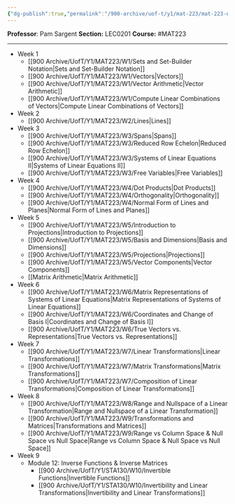 ```yaml
---
{"dg-publish":true,"permalink":"/900-archive/uof-t/y1/mat-223/mat-223-notes/","created":"2024-01-15T13:09:15.791-08:00","updated":"2024-06-25T10:21:13.200-07:00"}
---
```


**Professor**: Pam Sargent
**Section:** LEC0201
**Course:** #MAT223

---
- Week 1
	- [[900 Archive/UofT/Y1/MAT223/W1/Sets and Set-Builder Notation\|Sets and Set-Builder Notation]]
	- [[900 Archive/UofT/Y1/MAT223/W1/Vectors\|Vectors]]
	- [[900 Archive/UofT/Y1/MAT223/W1/Vector Arithmetic\|Vector Arithmetic]]
	- [[900 Archive/UofT/Y1/MAT223/W1/Compute Linear Combinations of Vectors\|Compute Linear Combinations of Vectors]]
- Week 2
	- [[900 Archive/UofT/Y1/MAT223/W2/Lines\|Lines]]
- Week 3
	- [[900 Archive/UofT/Y1/MAT223/W3/Spans\|Spans]]
	- [[900 Archive/UofT/Y1/MAT223/W3/Reduced Row Echelon\|Reduced Row Echelon]]
	- [[900 Archive/UofT/Y1/MAT223/W3/Systems of Linear Equations II\|Systems of Linear Equations II]]
	- [[900 Archive/UofT/Y1/MAT223/W3/Free Variables\|Free Variables]]
- Week 4
	- [[900 Archive/UofT/Y1/MAT223/W4/Dot Products\|Dot Products]]
	- [[900 Archive/UofT/Y1/MAT223/W4/Orthogonality\|Orthogonality]]
	- [[900 Archive/UofT/Y1/MAT223/W4/Normal Form of Lines and Planes\|Normal Form of Lines and Planes]]
- Week 5
	- [[900 Archive/UofT/Y1/MAT223/W5/Introduction to Projections\|Introduction to Projections]]
	- [[900 Archive/UofT/Y1/MAT223/W5/Basis and Dimensions\|Basis and Dimensions]]
	- [[900 Archive/UofT/Y1/MAT223/W5/Projections\|Projections]]
	- [[900 Archive/UofT/Y1/MAT223/W5/Vector Components\|Vector Components]]
	- [[Matrix Arithmetic\|Matrix Arithmetic]]
- Week 6
	- [[900 Archive/UofT/Y1/MAT223/W6/Matrix Representations of Systems of Linear Equations\|Matrix Representations of Systems of Linear Equations]]
	- [[900 Archive/UofT/Y1/MAT223/W6/Coordinates and Change of Basis I\|Coordinates and Change of Basis I]]
	- [[900 Archive/UofT/Y1/MAT223/W6/True Vectors vs. Representations\|True Vectors vs. Representations]]
- Week 7
	- [[900 Archive/UofT/Y1/MAT223/W7/Linear Transformations\|Linear Transformations]]
	- [[900 Archive/UofT/Y1/MAT223/W7/Matrix Transformations\|Matrix Transformations]]
	- [[900 Archive/UofT/Y1/MAT223/W7/Composition of Linear Transformations\|Composition of Linear Transformations]]
- Week 8
	- [[900 Archive/UofT/Y1/MAT223/W8/Range and Nullspace of a Linear Transformation\|Range and Nullspace of a Linear Transformation]]
	- [[900 Archive/UofT/Y1/MAT223/W9/Transformations and Matrices\|Transformations and Matrices]]
	- [[900 Archive/UofT/Y1/MAT223/W9/Range vs Column Space & Null Space vs Null Space\|Range vs Column Space & Null Space vs Null Space]]
- Week 9
    - Module 12: Inverse Functions & Inverse Matrices
        - [[900 Archive/UofT/Y1/STA130/W10/Invertible Functions\|Invertible Functions]]
        - [[900 Archive/UofT/Y1/STA130/W10/Invertibility and Linear Transformations\|Invertibility and Linear Transformations]]